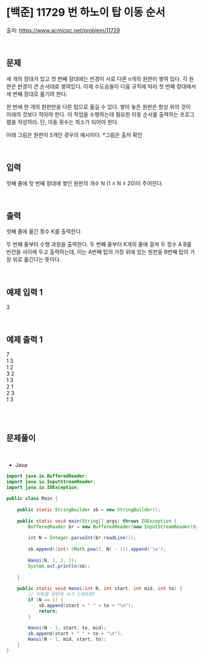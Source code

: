 # [백준] 11729 번 하노이 탑 이동 순서

출처: https://www.acmicpc.net/problem/11729

</br>

## 문제
세 개의 장대가 있고 첫 번째 장대에는 반경이 서로 다른 n개의 원판이 쌓여 있다. 각 원판은 반경이 큰 순서대로 쌓여있다. 이제 수도승들이 다음 규칙에 따라 첫 번째 장대에서 세 번째 장대로 옮기려 한다.

한 번에 한 개의 원판만을 다른 탑으로 옮길 수 있다.
쌓아 놓은 원판은 항상 위의 것이 아래의 것보다 작아야 한다.
이 작업을 수행하는데 필요한 이동 순서를 출력하는 프로그램을 작성하라. 단, 이동 횟수는 최소가 되어야 한다.

아래 그림은 원판이 5개인 경우의 예시이다.
*그림은 출처 확인

</br>

## 입력
첫째 줄에 첫 번째 장대에 쌓인 원판의 개수 N (1 ≤ N ≤ 20)이 주어진다.

</br>

## 출력

첫째 줄에 옮긴 횟수 K를 출력한다.

두 번째 줄부터 수행 과정을 출력한다. 두 번째 줄부터 K개의 줄에 걸쳐 두 정수 A B를 빈칸을 사이에 두고 출력하는데, 이는 A번째 탑의 가장 위에 있는 원판을 B번째 탑의 가장 위로 옮긴다는 뜻이다.

</br>

## 예제 입력 1
3

</br>

## 예제 출력 1
7<br>
1 3<br>
1 2<br>
3 2<br>
1 3<br>
2 1<br>
2 3<br>
1 3

</br>


 


</br>

## 문제풀이


<br>

- Java 

```java
import java.io.BufferedReader;
import java.io.InputStreamReader;
import java.io.IOException;
 
public class Main {
 
	public static StringBuilder sb = new StringBuilder();
 
	public static void main(String[] args) throws IOException {
		BufferedReader br = new BufferedReader(new InputStreamReader(System.in));
 
		int N = Integer.parseInt(br.readLine());
 
		sb.append((int) (Math.pow(2, N) - 1)).append('\n');
 
		Hanoi(N, 1, 2, 3);
		System.out.println(sb);
 
	}
 
	public static void Hanoi(int N, int start, int mid, int to) {
		// 이동할 원반의 수가 1개라면?
		if (N == 1) {
			sb.append(start + " " + to + "\n");
			return;
		}
 
		Hanoi(N - 1, start, to, mid);
		sb.append(start + " " + to + "\n");
		Hanoi(N - 1, mid, start, to);
	}
}
```

<br>


